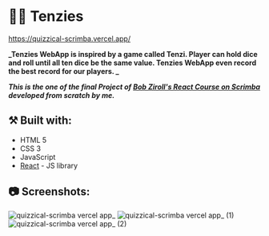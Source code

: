 # 🤩🎲 Tenzies

https://quizzical-scrimba.vercel.app/

**_Tenzies WebApp is inspired by a game called Tenzi. Player can hold dice and roll until all ten dice be the same value. Tenzies WebApp even record the best record for our players. _**

**_This is the one of the final Project of [Bob Ziroll's React Course on Scrimba](https://scrimba.com/learn/learnreact) developed from scratch by me._**

## ⚒️ Built with:

- HTML 5
- CSS 3
- JavaScript
- [React](https://reactjs.org/) - JS library

## 📷 Screenshots:

![quizzical-scrimba vercel app_](https://user-images.githubusercontent.com/58083159/148662225-a6fb7087-f2a4-4227-a5d9-f15228499a42.jpg)
![quizzical-scrimba vercel app_ (1)](https://user-images.githubusercontent.com/58083159/148662228-513aec42-c8aa-4971-a48f-946aac5da073.jpg)
![quizzical-scrimba vercel app_ (2)](https://user-images.githubusercontent.com/58083159/148662226-ea9151d9-bacb-4c0d-82c9-726c98e26548.jpg)
